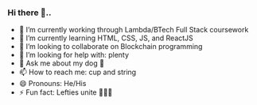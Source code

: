 ### Hi there 👋..

- 🔭 I’m currently working through Lambda/BTech Full Stack coursework
- 🌱 I’m currently learning HTML, CSS, JS, and ReactJS
- 👯 I’m looking to collaborate on Blockchain programming
- 🤔 I’m looking for help with: plenty
- 💬 Ask me about my dog 🐶
- 📫 How to reach me: cup and string
- 😄 Pronouns: He/His
- ⚡ Fun fact: Lefties unite 💁🏻‍♂️

<!--
**Jmz0127/Jmz0127** is a ✨ _special_ ✨ repository because its `README.md` (this file) appears on your GitHub profile.

Here are some ideas to get you started:

- 🔭 I’m currently working on ...
- 🌱 I’m currently learning ...
- 👯 I’m looking to collaborate on ...
- 🤔 I’m looking for help with ...
- 💬 Ask me about ...
- 📫 How to reach me: ...
- 😄 Pronouns: ...
- ⚡ Fun fact: ...
-->
